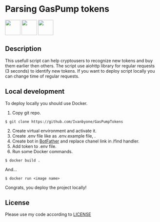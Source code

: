 # Parsing GasPump tokens
<img src="https://www.python.org/static/img/python-logo.png" width="50" height="50">
<img src="https://docs.aiogram.dev/en/dev-3.x/_static/logo.png" width="50" height="50">
<img src="https://upload.wikimedia.org/wikipedia/commons/thumb/7/70/Docker_logo.png/220px-Docker_logo.png" width="50" height="50">

## Description
This usefull script can help cryptousers to recognize new tokens and buy them earlier then others.
The script use aiohttp library for regular requests (3 seconds) to identify new tokens. If you want to deploy script locally you can change time of regular requests.

## Local development
To deploy locally you should use Docker.
1. Copy git repo.
```
$ git clone https://github.com/Ivanbyone/GasPumpTokens
```
2. Create virtual environment and activate it.
3. Create .env file like as .env.example file, .
4. Create bot in [BotFather](https://web.telegram.org/a/#93372553) and replace chanel link in /find handler.
5. Add token to .env file.
6. Run some Docker commands.
```
$ docker build .
```
And...
```
$ docker run <image name>
```
Congrats, you deploy the project locally!

## License
Please use my code according to [LICENSE](LICENSE)
